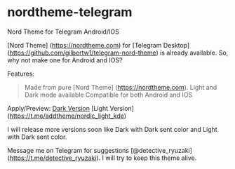 # nordtheme-telegram
Nord Theme for Telegram Android/IOS

[Nord Theme] (https://nordtheme.com) for [Telegram Desktop] (https://github.com/gilbertw1/telegram-nord-theme) is already available. So, why not make one for Android and IOS?

Features:
>Made from pure [Nord Theme] (https://nordtheme.com).
>Light and Dark mode available
>Compatible for both Android and IOS

Apply/Preview:
[Dark Version](https://t.me/addtheme/nord_dark_kde)
[Light Version] (https://t.me/addtheme/nordic_light_kde)

I will release more versions soon like Dark with Dark sent color and Light with Dark sent color.

Message me on Telegram for suggestions [@detective_ryuzaki] (https://t.me/detective_ryuzaki). I will try to keep this theme alive.
